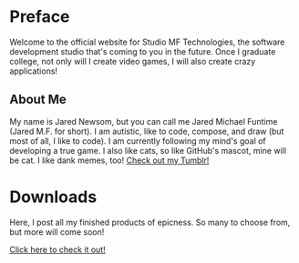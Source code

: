 # Preface
Welcome to the official website for Studio MF Technologies, the software development studio that's coming to you in the future.  Once I graduate college, not only will I create video games, I will also create crazy applications!
## About Me
My name is Jared Newsom, but you can call me Jared Michael Funtime (Jared M.F. for short).  I am autistic, like to code, compose, and draw (but most of all, I like to code).  I am currently following my mind's goal of developing a true game.  I also like cats, so like GitHub's mascot, mine will be cat.  I like dank memes, too! [Check out my Tumblr!](https://jared-funtime.tumblr.com)
# Downloads
Here, I post all my finished products of epicness.  So many to choose from, but more will come soon!

[Click here to check it out!](https://StudioMFTechnologies.github.io/downloads)
